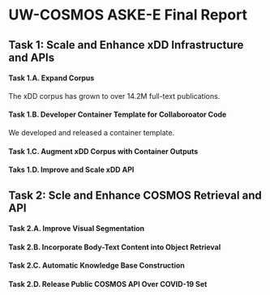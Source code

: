 # UW-COSMOS ASKE-E Final Report

## Task 1: Scale and Enhance xDD Infrastructure and APIs

  #### Task 1.A. Expand Corpus
  The xDD corpus has grown to over 14.2M full-text publications. 
  
  #### Task 1.B. Developer Container Template for Collaboroator Code
  We developed and released a container template.
  
  #### Task 1.C. Augment xDD Corpus with Container Outputs
  
  #### Taks 1.D. Improve and Scale xDD API


## Task 2: Scle and Enhance COSMOS Retrieval and API
  
  #### Task 2.A. Improve Visual Segmentation
  #### Task 2.B. Incorporate Body-Text Content into Object Retrieval
  #### Task 2.C. Automatic Knowledge Base Construction
  #### Task 2.D. Release Public COSMOS API Over COVID-19 Set

